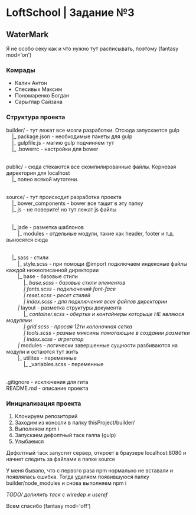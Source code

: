 <h1>LoftSchool | Задание №3</h1>

<h2>WaterMark</h2>

<p>Я не особо секу как и что нужно тут расписывать, поэтому (fantasy mod='on')</p>

<h3>Комрады</h3>
<ul>
  <li>Калин Антон</li>
  <li>Спесивых Максим</li>
  <li>Пономаренко Богдан</li>
  <li>Сарыглар Сайзана</li>
</ul>


<h3>Структура проекта</h3>

builder/ - тут лежат все мозги разработки. Отсюда запускается gulp<br>
&nbsp;&nbsp;&nbsp;&nbsp;|_ package.json - необходимые пакеты для gulp<br>
&nbsp;&nbsp;&nbsp;&nbsp;|_ gulpfile.js - магию gulp подчиняем тут<br>
&nbsp;&nbsp;&nbsp;&nbsp;|_ .bowerrc - настройки для bower<br><br>

public/ - сюда стекаются все скомпилированные файлы. Корневая директория для localhost<br>
&nbsp;&nbsp;&nbsp;&nbsp;|_ полно всякой мутотени.<br><br>

source/ - тут происходит разработка проекта<br>
&nbsp;&nbsp;&nbsp;&nbsp;|_ bower_components - bower все тащит в эту папку<br>
&nbsp;&nbsp;&nbsp;&nbsp;|_ js - не поверите! но тут лежат js файлы<br><br>

&nbsp;&nbsp;&nbsp;&nbsp;|_ jade - разметка шаблонов<br>
&nbsp;&nbsp;&nbsp;&nbsp;&nbsp;&nbsp;&nbsp;&nbsp;|_ modules - отдельные модули, такие как header, footer и т.д. выносятся сюда<br><br>

&nbsp;&nbsp;&nbsp;&nbsp;|_ sass - стили<br>
&nbsp;&nbsp;&nbsp;&nbsp;&nbsp;&nbsp;&nbsp;&nbsp;|_ style.scss - при помощи @import подключаем индексные файлы каждой нижеописанной директории<br>
&nbsp;&nbsp;&nbsp;&nbsp;&nbsp;&nbsp;&nbsp;&nbsp;|_ base - базовые стили<br>
&nbsp;&nbsp;&nbsp;&nbsp;&nbsp;&nbsp;&nbsp;&nbsp;&nbsp;&nbsp;&nbsp;&nbsp;|_ _base.scss - базовые стили элементов<br>
&nbsp;&nbsp;&nbsp;&nbsp;&nbsp;&nbsp;&nbsp;&nbsp;&nbsp;&nbsp;&nbsp;&nbsp;|_ _fonts.scss - подключений font-face<br>
&nbsp;&nbsp;&nbsp;&nbsp;&nbsp;&nbsp;&nbsp;&nbsp;&nbsp;&nbsp;&nbsp;&nbsp;|_ _reset.scss - ресет стилей<br>
&nbsp;&nbsp;&nbsp;&nbsp;&nbsp;&nbsp;&nbsp;&nbsp;&nbsp;&nbsp;&nbsp;&nbsp;|_ _index.scss - для подключения всех файлов директории<br>
&nbsp;&nbsp;&nbsp;&nbsp;&nbsp;&nbsp;&nbsp;&nbsp;|_ layout - разметка структуры документа<br>
&nbsp;&nbsp;&nbsp;&nbsp;&nbsp;&nbsp;&nbsp;&nbsp;&nbsp;&nbsp;&nbsp;&nbsp;|_ _container.scss - обертки и контайнеры которыце НЕ являюся модулями<br>
&nbsp;&nbsp;&nbsp;&nbsp;&nbsp;&nbsp;&nbsp;&nbsp;&nbsp;&nbsp;&nbsp;&nbsp;|_ _grid.scss - просая 12ти колоночная сетка<br>
&nbsp;&nbsp;&nbsp;&nbsp;&nbsp;&nbsp;&nbsp;&nbsp;&nbsp;&nbsp;&nbsp;&nbsp;|_ _tools.scss - разные миксины помогающие в создании разметки<br>
&nbsp;&nbsp;&nbsp;&nbsp;&nbsp;&nbsp;&nbsp;&nbsp;&nbsp;&nbsp;&nbsp;&nbsp;|_ _index.scss - агрегатор<br>
&nbsp;&nbsp;&nbsp;&nbsp;&nbsp;&nbsp;&nbsp;&nbsp;|_ modules - логически завершенные сущности разбиваются на модули и остаются тут жить<br>
&nbsp;&nbsp;&nbsp;&nbsp;&nbsp;&nbsp;&nbsp;&nbsp;|_ utilites - переменные<br>
&nbsp;&nbsp;&nbsp;&nbsp;&nbsp;&nbsp;&nbsp;&nbsp;&nbsp;&nbsp;&nbsp;&nbsp;|_ _variables.scss - переменные<br><br>

.gitignore - исключения для гита<br>
README.md - описание проекта<br>

<h3>Инициализация проекта</h3>
<ol>
  <li>Клонируем репозиторий</li>
  <li>Заходим из консоли в папку thisProject/builder/</li>
  <li>Выполняем npm i</li>
  <li>Запускаем дефолтный таск галпа (gulp)</li>
  <li>Улыбаемся</li>
</ol>

<p>Дефолтный таск запустит сервер, откроет в браузере localhost:8080 и начнет следить за файлами в папке source</p>

<p>У меня бывало, что с первого раза npm нормально не вставали и появлялась ошибка. Тогда удаляем появившуюся папку builder/node_modules и снова выполняем npm i</p>

<p><em>TODO/ допилить таск с wiredep и useref</em></p>

<p>Всем спасибо (fantasy mod='off')</p>
